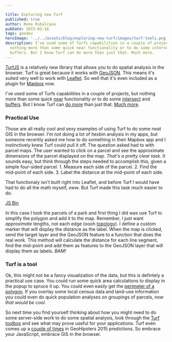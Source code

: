 ```yaml
---

title: Exploring new Turf
published: true
author: Rene Rubalcava
pubDate: 2015-02-16
tags: geodev
heroImage: '../../assets/blog/exploring-new-turf/images/turf-tools.png'
description: I've used some of Turfs capabilities in a couple of projects, but
  nothing more than some quick near functionality or to do some intersect and
  buffers. But I know Turf can do more than just that. Much more.
---
```


[TurfJS](http://turfjs.org/) is a relatively new library that allows you to do
spatial analysis in the browser. Turf is great because it works with
[GeoJSON](http://geojson.org/). This means it's suited very well to work with
[Leaflet](http://leafletjs.com/). So well that it's even included as a plugin
for [Mapbox](https://www.mapbox.com/) now.

I've used some of Turfs capabilities in a couple of projects, but nothing more
than some quick [near](https://github.com/Turfjs/turf-nearest) functionality or
to do some [intersect](https://github.com/Turfjs/turf-intersect) and
[buffers](https://github.com/Turfjs/turf-buffer). But I know Turf can
[do more](https://www.mapbox.com/blog/turf-gis-for-web-maps/) than just that.
[Much more](https://www.mapbox.com/blog/playback-the-iditarod-with-turf/).

### Practical Use

Those are all really cool and sexy examples of using Turf to do some neat GIS in
the browser. I'm not doing a lot of hexbin analysis in my apps, but someone
recently asked me how to do something in their Mapbox app and I instinctively
knew Turf could pull it off. The question asked had to with parcel maps. The
user wanted to click on a parcel and see the approximate dimensions of the
parcel displayed on the map. _That's a pretty clear task_. It sounds easy, but
think through the steps needed to accomplish this, given a simple four-sided
parcel. 1. Measure each side of the parcel. 2. Find the mid-point of each
side. 3. Label the distance at the mid-point of each side.

That functionaly isn't built right into Leaflet, and before Turf I would have
had to do all the math myself, _eww_. But Turf made this task much easier to do.

[JS Bin](http://jsbin.com/quqito/2/embed?js,output)

In this case I took the parcels of a park and first thing I did was use Turf to
simplify the polygon and add it to the map. Remember, I just want _approximate_
lengths, not each edge (oooh
[topology](http://www.gisdoctor.com/site/2012/04/10/spatial-topology-basics/)).
I define a custom marker that will display the distance as the label. When the
map is clicked, send the target layer and the GeoJSON feature to a function that
does the real work. This method will calculate the distance for each line
segment, find the mid-point and add them as features to the GeoJSON layer that
will display them as labels. _BAM!_

### Turf is a tool

Ok, this might not be a fancy visualization of the data, but this is defintely a
practical use case. You could run some quick area calculations to display in the
popup to spruce it up. You could even easily get the
[perimeter of a polygon](https://twitter.com/morganherlocker/status/566105741229305856).
If you overlay some local census data and land-use information you could even do
quick population analyses on groupings of parcels, _now that would be cool_.

So next time you find yourself thinking about how you might need to do some
server-side work to do some spatial analysis, look through the
[Turf toolbox](https://github.com/Turfjs) and see what may prove useful for your
applications. Turf even comes up a
[couple of times](http://geohipster.com/2014/12/27/will-hot-geo-2015-predictions-geohipster-crowd/)
in GeoHipsters 2015 predictions. So embrace your JavaScript, embrace GIS in the
browser.
